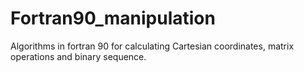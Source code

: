 # Fortran90_manipulation

Algorithms in fortran 90 for calculating Cartesian coordinates, matrix operations and binary sequence.
